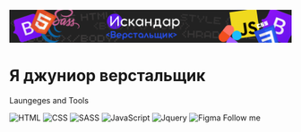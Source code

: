 ![Header](https://github.com/isikdev/isikdev/blob/main/assets/fon.png)

# Я джуниор верстальщик
Laungeges and Tools

![HTML](https://img.shields.io/badge/HTML-ffa500?style=for-the-badge&logo=HTML&logoColor=ffa500)
![CSS](https://img.shields.io/badge/Css-2965f1?style=for-the-badge&logo=Css&logoColor=2965f1)
![SASS](https://img.shields.io/badge/Sass-cc6699?style=for-the-badge&logo=Sass&logoColor=cc6699)
![JavaScript](https://img.shields.io/badge/JavaScript-f0db4f?style=for-the-badge&logo=JavaScript&logoColor=f0db4f)
![Jquery](https://img.shields.io/badge/Jquery-0868ac?style=for-the-badge&logo=Jquery&logoColor=0868ac)
![Figma](https://img.shields.io/badge/Figma-e64a1c?style=for-the-badge&logo=Figma&logoColor=e64a1c)
Follow me